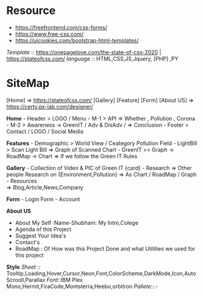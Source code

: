 # Resource
- https://freefrontend.com/css-forms/
- https://www.free-css.com/
- https://uicookies.com/bootstrap-html-templates/

_Template_ :: https://onepagelove.com/the-state-of-css-2020 | https://stateofcss.com/
_language_ :: HTML,CSS,JS,Jquery, [PHP] ,PY
# SiteMap

[Home] => https://stateofcss.com/
[Gallery]
[Feature]
[Form]
[About US] => https://certy.px-lab.com/designer/

    
__Home__
    - Header > LOGO / Menu
    - M-1 > API
        => Whether , Pollution , Corona
    - M-2 > Awareness -> GreenIT / Adv &  DisAdv / 
        => Conclusion
    - Footer > Contact / LOGO / Social Media

__Features__
    - Demographic > World View / Ceategory Pollution Field
    - LightBill > Scan Light Bill
        => Graph of Scanned Chart
    - GreenIT >> Graph -> RoadMap -> Chart
        => If we follow the Green IT Rules

__Gallery__
    - Collection of Video & PIC of Green IT {card}
    - Research
        => Other people Research on {Environment,Pollution} 
        => As Chart / RoadMap / Graph
    - Resources  
        => Blog,Article,News,Company

__Form__
    - Login Form
    - Account

__About US__
- About My Self :Name-Shubham: My Intro,Colege
- Agenda of this Project
- Suggest Your Idea's
- Contact's
- RoadMap : Of How was this Project Done and what Utilities we used for this project


__Style__
_Sheet_ :: Tooltip,Loading,Hover,Cursor,Neon,Font,ColorScheme,DarkMode,Icon,AutoScrooll,Parallax
_Font_::IBM Plex Mono,Hermit,FiraCode,Montsterra,Heebo,orbitron
_Pallete_::.-
